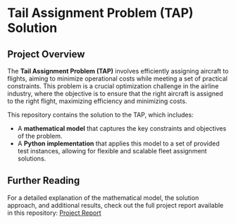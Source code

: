 # Tail Assignment Problem (TAP) Solution


## Project Overview

The **Tail Assignment Problem (TAP)** involves efficiently assigning aircraft to flights, aiming to minimize operational costs while meeting a set of practical constraints. This problem is a crucial optimization challenge in the airline industry, where the objective is to ensure that the right aircraft is assigned to the right flight, maximizing efficiency and minimizing costs.

This repository contains the solution to the TAP, which includes:

- A **mathematical model** that captures the key constraints and objectives of the problem.
- A **Python implementation** that applies this model to a set of provided test instances, allowing for flexible and scalable fleet assignment solutions.

## Further Reading
For a detailed explanation of the mathematical model, the solution approach, and additional results, check out the full project report available in this repository:
[Project Report](./project_report.pdf)
